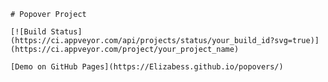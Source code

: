     # Popover Project

    [![Build Status](https://ci.appveyor.com/api/projects/status/your_build_id?svg=true)](https://ci.appveyor.com/project/your_project_name)

    [Demo on GitHub Pages](https://Elizabess.github.io/popovers/)
    
